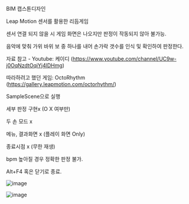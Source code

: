 BIM 캡스톤디자인

Leap Motion 센서를 활용한 리듬게임

센서 연결 되지 않을 시 게임 화면은 나오지만 판정이 작동되지 않아 불가능.

음악에 맞춰 가위 바위 보 중 하나를 내어 손가락 갯수를 인식 및 확인하여 판정한다.

자료 참고 - Youtube: 케이디 (https://www.youtube.com/channel/UC9w-j0OqNzdtOqiYj4lDHmg)

따라하려고 했던 게임: OctoRhythm (https://gallery.leapmotion.com/octorhythm/)

SampleScene으로 실행 

세부 판정 구현x (O X 여부만)

두 손 모드 x

메뉴, 결과화면 x (플레이 화면 Only)

종료시점 x (무한 재생)

bpm 높아질 경우 정확한 판정 불가.

Alt+F4 혹은 닫기로 종료.



![image](https://user-images.githubusercontent.com/67883436/121725298-0a7a9900-cb24-11eb-8ec1-32fe25a7e04d.png)

![image](https://user-images.githubusercontent.com/67883436/121810932-906e1f80-cc9d-11eb-9ca1-2093b07c8413.png)
